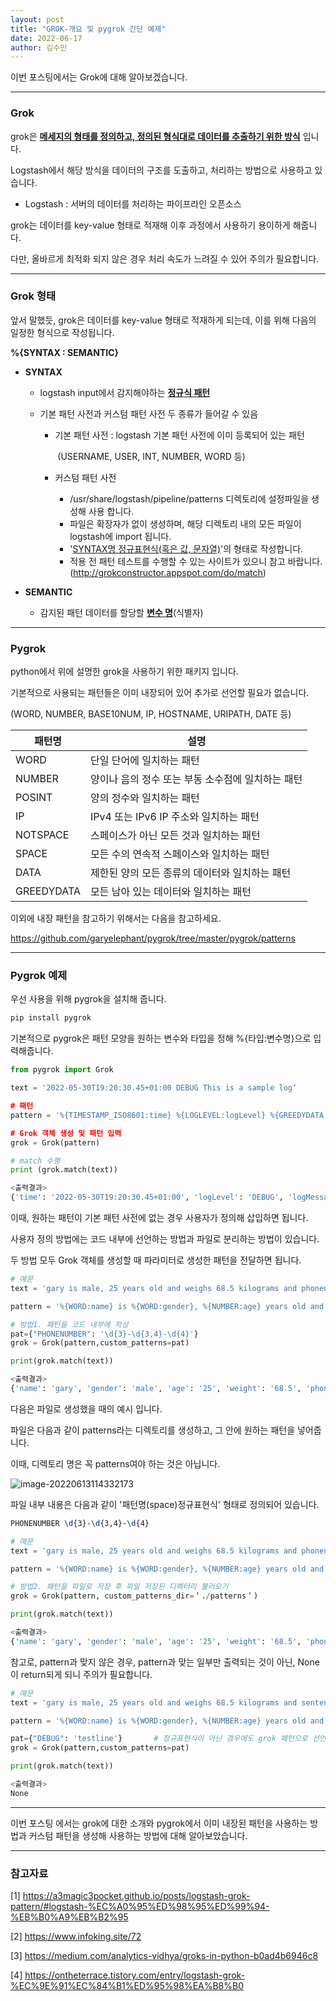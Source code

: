 ```yaml
---
layout: post
title: "GROK-개요 및 pygrok 간단 예제"
date: 2022-06-17
author: 김수민
---
```


이번 포스팅에서는 Grok에 대해 알아보겠습니다.

---

### Grok 

grok은 **<u>메세지의 형태를 정의하고, 정의된 형식대로 데이터를 추출하기 위한 방식</u>** 입니다.

Logstash에서 해당 방식을 데이터의 구조를 도출하고, 처리하는 방법으로 사용하고 있습니다.

* Logstash : 서버의 데이터를 처리하는 파이프라인 오픈소스

grok는 데이터를 key-value 형태로 적재해 이후 과정에서 사용하기 용이하게 해줍니다.

다만, 올바르게 최적화 되지 않은 경우 처리 속도가 느려질 수 있어 주의가 필요합니다.

---

### Grok 형태

앞서 말했듯, grok은 데이터를 key-value 형태로 적재하게 되는데, 이를 위해 다음의 일정한 형식으로 작성됩니다.

**%{SYNTAX : SEMANTIC}**

* **SYNTAX**

  * logstash input에서 감지해야하는 **<u>정규식 패턴</u>**

  * 기본 패턴 사전과 커스텀 패턴 사전 두 종류가 들어갈 수 있음

    * 기본 패턴 사전 : logstash 기본 패턴 사전에 이미 등록되어 있는 패턴

      ​							(USERNAME, USER, INT, NUMBER, WORD 등)

    * 커스텀 패턴 사전 

      * /usr/share/logstash/pipeline/patterns 디렉토리에 설정파일을 생성해 사용 합니다.
      * 파일은 확장자가 없이 생성하며, 해당 디렉토리 내의 모든 파일이 logstash에 import 됩니다.
      * '<u>SYNTAX명 정규표현식(혹은 값, 문자열)</u>'의 형태로 작성합니다.
      * 적용 전 패턴 테스트를 수행할 수 있는 사이트가 있으니 참고 바랍니다. ([http://](http://grokconstructor.appspot.com/do/match)[grokconstructor.appspot.com/do/match](http://grokconstructor.appspot.com/do/match))

* **SEMANTIC**

  * 감지된 패턴 데이터를 할당할 **<u>변수 명</u>**(식별자)

---

### Pygrok

python에서 위에 설명한 grok을 사용하기 위한 패키지 입니다.

기본적으로 사용되는 패턴들은 이미 내장되어 있어 추가로 선언할 필요가 없습니다.

(WORD, NUMBER, BASE10NUM, IP, HOSTNAME, URIPATH, DATE 등)

| **패턴명** | **설명**                                           |
| ---------- | -------------------------------------------------- |
| WORD       | 단일 단어에 일치하는 패턴                          |
| NUMBER     | 양이나  음의 정수 또는 부동 소수점에 일치하는 패턴 |
| POSINT     | 양의  정수와 일치하는 패턴                         |
| IP         | IPv4 또는  IPv6  IP 주소와  일치하는 패턴          |
| NOTSPACE   | 스페이스가 아닌 모든 것과 일치하는 패턴            |
| SPACE      | 모든 수의 연속적 스페이스와 일치하는 패턴          |
| DATA       | 제한된 양의 모든 종류의 데이터와 일치하는 패턴     |
| GREEDYDATA | 모든 남아 있는 데이터와 일치하는 패턴              |

이외에 내장 패턴을 참고하기 위해서는 다음을 참고하세요.

https://github.com/garyelephant/pygrok/tree/master/pygrok/patterns

---

### Pygrok 예제

우선 사용을 위해 pygrok을 설치해 줍니다.

```bash
pip install pygrok
```



기본적으로 pygrok은 패턴 모양을 원하는 변수와 타입을 정해 %{타입:변수명}으로 입력해줍니다.

```python
from pygrok import Grok

text = '2022-05-30T19:20:30.45+01:00 DEBUG This is a sample log‘

# 패턴
pattern = '%{TIMESTAMP_ISO8601:time} %{LOGLEVEL:logLevel} %{GREEDYDATA:logMessage}‘

# Grok 객체 생성 및 패턴 입력
grok = Grok(pattern)

# match 수행
print (grok.match(text))
```

```bash
<출력결과>
{'time': '2022-05-30T19:20:30.45+01:00', 'logLevel': 'DEBUG', 'logMessage': 'This is a sample log'}
```



이때, 원하는 패턴이 기본 패턴 사전에 없는 경우 사용자가 정의해 삽입하면 됩니다.

사용자 정의 방법에는 코드 내부에 선언하는 방법과 파일로 분리하는 방법이 있습니다.

두 방법 모두 Grok 객체를 생성할 때 파라미터로 생성한 패턴을 전달하면 됩니다.

```python
# 예문
text = 'gary is male, 25 years old and weighs 68.5 kilograms and phonenum=010-1234-1234'

pattern = '%{WORD:name} is %{WORD:gender}, %{NUMBER:age} years old and weighs %{NUMBER:weight} kilograms and phonenum=%{PHONENUMBER:phone}'

# 방법1. 패턴을 코드 내부에 작성
pat={"PHONENUMBER": '\d{3}-\d{3,4}-\d{4}'}
grok = Grok(pattern,custom_patterns=pat)	

print(grok.match(text))
```

```bash
<출력결과>
{'name': 'gary', 'gender': 'male', 'age': '25', 'weight': '68.5', 'phone': '010-1234-1234'}
```



다음은 파일로 생성했을 때의 예시 입니다.

파일은 다음과 같이 patterns라는 디렉토리를 생성하고, 그 안에 원하는 패턴을 넣어줍니다.

이때, 디렉토리 명은 꼭 patterns여야 하는 것은 아닙니다.

![image-20220613114332173](C:\Users\epozen\AppData\Roaming\Typora\typora-user-images\image-20220613114332173.png)

파일 내부 내용은 다음과 같이 '패턴명(space)정규표현식' 형태로 정의되어 있습니다.

```tex
PHONENUMBER \d{3}-\d{3,4}-\d{4}
```



```python
# 예문
text = 'gary is male, 25 years old and weighs 68.5 kilograms and phonenum=010-1234-1234'

pattern = '%{WORD:name} is %{WORD:gender}, %{NUMBER:age} years old and weighs %{NUMBER:weight} kilograms and phonenum=%{PHONENUMBER:phone}'

# 방법2. 패턴을 파일로 저장 후 파일 저장된 디렉터리 불러오기
grok = Grok(pattern, custom_patterns_dir=＇./patterns＇)

print(grok.match(text))
```

```bash
<출력결과>
{'name': 'gary', 'gender': 'male', 'age': '25', 'weight': '68.5', 'phone': '010-1234-1234'}
```



참고로, pattern과 맞지 않은 경우, pattern과 맞는 일부만 출력되는 것이 아닌, None이 return되게 되니 주의가 필요합니다.

```python
# 예문
text = 'gary is male, 25 years old and weighs 68.5 kilograms and sentence=nottestline'

pattern = '%{WORD:name} is %{WORD:gender}, %{NUMBER:age} years old and weighs %{NUMBER:weight} kilograms and sentence=%{DEBUG:test}'

pat={"DEBUG": 'testline'}		# 정규표현식이 아닌 경우에도 grok 패턴으로 선언 가능
grok = Grok(pattern,custom_patterns=pat)

print(grok.match(text))
```

```bash
<출력결과>
None
```

------

이번 포스팅 에서는 grok에 대한 소개와 pygrok에서 이미 내장된 패턴을 사용하는 방법과 커스텀 패턴을 생성해 사용하는 방법에 대해 알아보았습니다.

---

### 참고자료

[1] https://a3magic3pocket.github.io/posts/logstash-grok-pattern/#logstash-%EC%A0%95%ED%98%95%ED%99%94-%EB%B0%A9%EB%B2%95

[2] https://www.infoking.site/72

[3] https://medium.com/analytics-vidhya/groks-in-python-b0ad4b6946c8

[4] https://ontheterrace.tistory.com/entry/logstash-grok-%EC%9E%91%EC%84%B1%ED%95%98%EA%B8%B0

